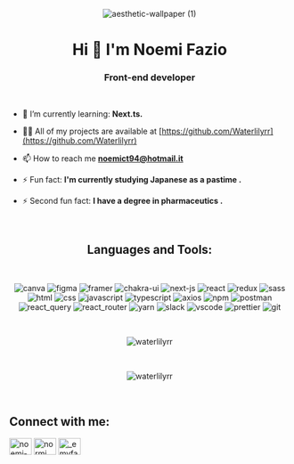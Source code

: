 <div align="center">
  
![aesthetic-wallpaper (1)](https://user-images.githubusercontent.com/103996524/230801114-41b062ce-1ee5-4837-9ab4-75cffccf8065.gif)

<h1 align="center">Hi 👋 I'm Noemi Fazio</h1>
<h3 align="center">Front-end developer</h3>
  <br>

  <div align="left">
    
- 🌱 I’m currently learning: **Next.ts.**

- 👨‍💻 All of my projects are available at [https://github.com/Waterlilyrr](https://github.com/Waterlilyrr)

- 📫 How to reach me **noemict94@hotmail.it**

- ⚡ Fun fact: **I'm currently studying Japanese as a pastime .**
- ⚡ Second fun fact: **I have a degree in pharmaceutics .**

 <br>
 
  
<h2 align="center">Languages and Tools:</h2>
 <br>
<p align="center">   <img src="https://img.shields.io/badge/Canva-%2300C4CC.svg?&style=for-the-badge&logo=Canva&logoColor=white" alt="canva"/> <img src="https://img.shields.io/badge/Figma-F24E1E?style=for-the-badge&logo=figma&logoColor=white" alt="figma"/>  <img src="https://img.shields.io/badge/Framer-black?style=for-the-badge&logo=framer&logoColor=blue" alt="framer"/>  <img src="https://img.shields.io/badge/Chakra--UI-319795?style=for-the-badge&logo=chakra-ui&logoColor=white" alt="chakra-ui"/> <img src="https://img.shields.io/badge/next.js-000000?style=for-the-badge&logo=nextdotjs&logoColor=white" alt="next-js"/>  <img src="https://img.shields.io/badge/React-20232A?style=for-the-badge&logo=react&logoColor=61DAFB" alt="react"/> <img src="https://img.shields.io/badge/Redux-593D88?style=for-the-badge&logo=redux&logoColor=white" alt="redux"/> <img src="https://img.shields.io/badge/Sass-CC6699?style=for-the-badge&logo=sass&logoColor=white" alt="sass"/>  <img src="https://img.shields.io/badge/HTML5-E34F26?style=for-the-badge&logo=html5&logoColor=white" alt="html"/>  <img src="https://img.shields.io/badge/CSS3-1572B6?style=for-the-badge&logo=css3&logoColor=white" alt="css"/>  <img src="https://img.shields.io/badge/JavaScript-323330?style=for-the-badge&logo=javascript&logoColor=F7DF1E" alt="javascript"/>  <img src="https://img.shields.io/badge/TypeScript-007ACC?style=for-the-badge&logo=typescript&logoColor=white" alt="typescript"/> 
<img src="https://img.shields.io/badge/axios-671ddf?&style=for-the-badge&logo=axios&logoColor=white" alt="axios"/> <img src="https://img.shields.io/badge/npm-CB3837?style=for-the-badge&logo=npm&logoColor=white" alt="npm"/>  <img src="https://img.shields.io/badge/Postman-FF6C37?style=for-the-badge&logo=Postman&logoColor=white" alt="postman"/> <img src="https://img.shields.io/badge/React_Query-FF4154?style=for-the-badge&logo=React_Query&logoColor=white" alt="react_query"/> <img src="https://img.shields.io/badge/React_Router-CA4245?style=for-the-badge&logo=react-router&logoColor=white" alt="react_router"/> <img src="https://img.shields.io/badge/Yarn-2C8EBB?style=for-the-badge&logo=yarn&logoColor=white" alt="yarn"/> <img src="https://img.shields.io/badge/Slack-4A154B?style=for-the-badge&logo=slack&logoColor=white" alt="slack"/>  <img src="https://img.shields.io/badge/VSCode-0078D4?style=for-the-badge&logo=visual%20studio%20code&logoColor=white" alt="vscode"/> <img src="https://img.shields.io/badge/prettier-1A2C34?style=for-the-badge&logo=prettier&logoColor=F7BA3E" alt="prettier"/> <img src="https://img.shields.io/badge/GIT-E44C30?style=for-the-badge&logo=git&logoColor=white" alt="git"/>    </p>
  
   <br>
  
  <div align="center">
  <p><img align="center" src="https://github-readme-stats.vercel.app/api?username=waterlilyrr&theme=calm&show_icons=true&locale=en" alt="waterlilyrr" /></p>
     <br>
  <p><img align="center" src="https://github-readme-stats.vercel.app/api/top-langs?username=waterlilyrr&theme=calm&show_icons=true&locale=en&layout=compact" alt="waterlilyrr" /></p></div>
   <br>
  
<h2 align="left">Connect with me:</h2>
<p align="left">
<a href="https://linkedin.com/in/noemi-fazio" target="blank"><img align="center" src="https://raw.githubusercontent.com/rahuldkjain/github-profile-readme-generator/master/src/images/icons/Social/linked-in-alt.svg" alt="noemi-fazio" height="30" width="40" /></a>
<a href="https://fb.com/normi fazio" target="blank"><img align="center" src="https://raw.githubusercontent.com/rahuldkjain/github-profile-readme-generator/master/src/images/icons/Social/facebook.svg" alt="normi fazio" height="30" width="40" /></a>
<a href="https://instagram.com/_emyfaz_" target="blank"><img align="center" src="https://raw.githubusercontent.com/rahuldkjain/github-profile-readme-generator/master/src/images/icons/Social/instagram.svg" alt="_emyfaz_" height="30" width="40" /></a>
</p>


  

  
 </div>
</div>


